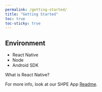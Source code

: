 ```yaml
---
permalink: /getting-started/
title: "Getting Started"
toc: true
toc-sticky: true
---
```


## Environment
* React Native
* Node
* Android SDK

What is React Native?

For more info, look at our SHPE App [Readme](https://github.com/SHPEUCF/shpeucfapp/blob/master/README.md).
